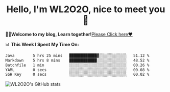 <h1 align = "center">Hello, I'm WL2O2O, nice to meet you 👋</h1>

🧑‍💻**Welcome to my blog, Learn together!**[Please Click here❤️](https://wl2o2o.github.io)

📊 **This Week I Spent My Time On:**
<!--START_SECTION:waka-->

```txt
Java        5 hrs 25 mins   ████████████▓░░░░░░░░░░░░   51.12 %
Markdown    5 hrs 8 mins    ████████████░░░░░░░░░░░░░   48.52 %
Batchfile   1 min           ░░░░░░░░░░░░░░░░░░░░░░░░░   00.26 %
YAML        0 secs          ░░░░░░░░░░░░░░░░░░░░░░░░░   00.08 %
SSH Key     0 secs          ░░░░░░░░░░░░░░░░░░░░░░░░░   00.02 %
```

<!--END_SECTION:waka-->

![WL2O2O's GitHub stats](https://github-readme-stats.vercel.app/api?username=wl2o2o&show_icons=true)


<!--
**WL2O2O/WL2O2O** is a ✨ _special_ ✨ repository because its `README.md` (this file) appears on your GitHub profile.

Here are some ideas to get you started:

- 🔭 I’m currently working on ...
- 🌱 I’m currently learning ...
- 👯 I’m looking to collaborate on ...
- 🤔 I’m looking for help with ...
- 💬 Ask me about ...
- 📫 How to reach me: ...
- 😄 Pronouns: ...
- ⚡ Fun fact: ...
-->
